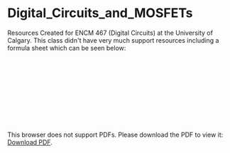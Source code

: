 # Digital_Circuits_and_MOSFETs
Resources Created for ENCM 467 (Digital Circuits) at the University of Calgary. This class didn't have very much support resources including a formula sheet which can be seen below:

<object data="https://github.com/nickrallison/Digital_Circuits_and_MOSFETs/blob/main/ENCM_467_Formulas.pdf?raw=true" type="application/pdf" width="700px" height="700px">
    <embed src="https://github.com/nickrallison/Digital_Circuits_and_MOSFETs/blob/main/ENCM_467_Formulas.pdf">
        <p>This browser does not support PDFs. Please download the PDF to view it: <a href="https://github.com/nickrallison/Digital_Circuits_and_MOSFETs/blob/main/ENCM_467_Formulas.pdf">Download PDF</a>.</p>
    </embed>
</object>
